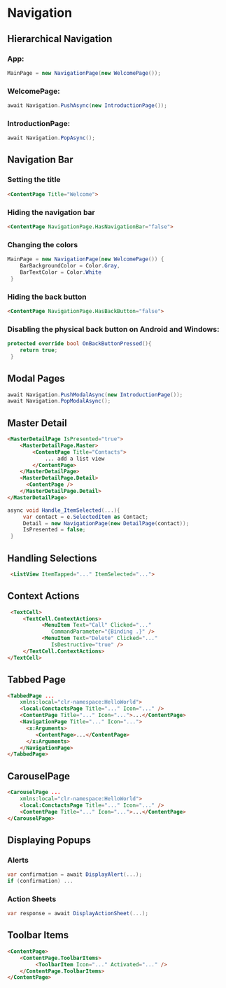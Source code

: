 # Navigation

## Hierarchical Navigation

### App:  
```csharp
MainPage = new NavigationPage(new WelcomePage());
```
### WelcomePage:
```csharp
await Navigation.PushAsync(new IntroductionPage());
```
### IntroductionPage:
```csharp
await Navigation.PopAsync();
```
## Navigation Bar
### Setting the title
```html
<ContentPage Title="Welcome">
```
### Hiding the navigation bar
```html
<ContentPage NavigationPage.HasNavigationBar="false">
```
### Changing the colors
```csharp
MainPage = new NavigationPage(new WelcomePage()) {
    BarBackgroundColor = Color.Gray,
    BarTextColor = Color.White
 }
```
### Hiding the back button
```html
<ContentPage NavigationPage.HasBackButton="false">
```
### Disabling the physical back button on Android and Windows:
```csharp
protected override bool OnBackButtonPressed(){
    return true;
 }
```
## Modal Pages

```csharp
await Navigation.PushModalAsync(new IntroductionPage());
await Navigation.PopModalAsync();
```

## Master Detail 
```html
<MasterDetailPage IsPresented="true">
    <MasterDetailPage.Master>
        <ContentPage Title="Contacts">
            ... add a list view
        </ContentPage>
    </MasterDetailPage>
    <MasterDetailPage.Detail>
      <ContentPage />
    </MasterDetailPage.Detail>
</MasterDetailPage>
```

```csharp
async void Handle_ItemSelected(...){
     var contact = e.SelectedItem as Contact;
     Detail = new NavigationPage(new DetailPage(contact));
     IsPresented = false;
 } 
```

## Handling Selections
```html
 <ListView ItemTapped="..." ItemSelected="...">
```

## Context Actions
```html
 <TextCell>
     <TextCell.ContextActions>
           <MenuItem Text="Call" Clicked="..."
              CommandParameter="{Binding .}" />          
           <MenuItem Text="Delete" Clicked="..."
              IsDestructive="true" />
     </TextCell.ContextActions>
</TextCell>
```

## Tabbed Page
```html
<TabbedPage ...
    xmlns:local="clr-namespace:HelloWorld">
    <local:ConctactsPage Title="..." Icon="..." />
    <ContentPage Title="..." Icon="...">...</ContentPage>
    <NavigationPage Title="..." Icon="...">
      <x:Arguments>
         <ContentPage>...</ContentPage>
      </x:Arguments>
    </NavigationPage>
</TabbedPage>
```

## CarouselPage 
```html
<CarouselPage ...
    xmlns:local="clr-namespace:HelloWorld">
    <local:ConctactsPage Title="..." Icon="..." />
    <ContentPage Title="..." Icon="...">...</ContentPage>
</CarouselPage> 
```

## Displaying Popups
### Alerts
```csharp
var confirmation = await DisplayAlert(...);
if (confirmation) ...
```
### Action Sheets
```csharp
var response = await DisplayActionSheet(...);
```
## Toolbar Items
```html
<ContentPage>
    <ContentPage.ToolbarItems>
         <ToolbarItem Icon="..." Activated="..." />
    </ContentPage.ToolbarItems>
</ContentPage> 
```
